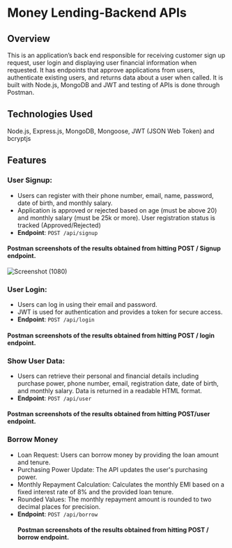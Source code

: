 # Money Lending-Backend APIs
## Overview
This is an application’s back end responsible for receiving customer sign up request, user login and displaying user financial information when requested. It has endpoints that approve applications from users, authenticate existing users, and returns data about a user when called. It is built with Node.js, MongoDB and JWT and testing of APIs is done through Postman.
## Technologies Used
Node.js,
Express.js,
MongoDB,
Mongoose,
JWT (JSON Web Token) and
bcryptjs
## Features
### User Signup:
- Users can register with their phone number, email, name, password, date of birth, and monthly salary.
- Application is approved or rejected based on age (must be above 20) and monthly salary (must be 25k or more).
User registration status is tracked (Approved/Rejected)
- **Endpoint**: `POST /api/signup`
#### Postman screenshots of the results obtained from hitting POST / Signup endpoint.
![Screenshot (1080)](https://github.com/user-attachments/assets/7efab02a-7eaa-43a6-b355-d69e64181f7a)


### User Login:
- Users can log in using their email and password.
- JWT is used for authentication and provides a token for secure access.
- **Endpoint**: `POST /api/login`
#### Postman screenshots of the results obtained from hitting POST / login endpoint.

### Show User Data:
- Users can retrieve their personal and financial details including purchase power, phone number, email, registration date, date of birth, and monthly salary.
Data is returned in a readable HTML format.
- **Endpoint**: `POST /api/user`
#### Postman screenshots of the results obtained from hitting POST/user endpoint.

### Borrow Money
- Loan Request: Users can borrow money by providing the loan amount and tenure.
- Purchasing Power Update: The API updates the user's purchasing power.
- Monthly Repayment Calculation: Calculates the monthly EMI based on a fixed interest rate of 8% and the provided loan tenure.
- Rounded Values: The monthly repayment amount is rounded to two decimal places for precision.
- **Endpoint**: `POST /api/borrow`
  #### Postman screenshots of the results obtained from hitting POST / borrow endpoint.




